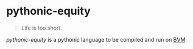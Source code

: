 # pythonic-equity

> Life is too short.

_pythonic-equity_ is a pythonic language to be compiled and run on [BVM]().